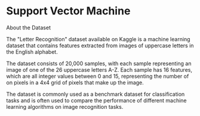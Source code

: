 # Support Vector Machine

About the Dataset

The "Letter Recognition" dataset available on Kaggle is a machine learning dataset that contains features extracted from images of uppercase letters in the English alphabet.

The dataset consists of 20,000 samples, with each sample representing an image of one of the 26 uppercase letters A-Z. Each sample has 16 features, which are all integer values between 0 and 15, representing the number of on pixels in a 4x4 grid of pixels that make up the image.

The dataset is commonly used as a benchmark dataset for classification tasks and is often used to compare the performance of different machine learning algorithms on image recognition tasks.
